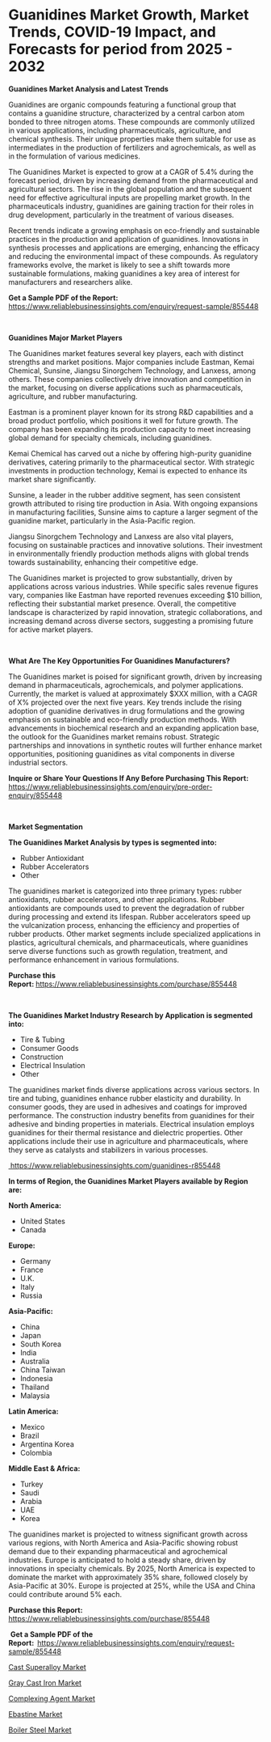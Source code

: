 <p><h1>Guanidines Market Growth, Market Trends, COVID-19 Impact, and Forecasts for period from 2025 - 2032</h1></p><p><strong>Guanidines Market Analysis and Latest Trends</strong></p>
<p><p>Guanidines are organic compounds featuring a functional group that contains a guanidine structure, characterized by a central carbon atom bonded to three nitrogen atoms. These compounds are commonly utilized in various applications, including pharmaceuticals, agriculture, and chemical synthesis. Their unique properties make them suitable for use as intermediates in the production of fertilizers and agrochemicals, as well as in the formulation of various medicines.</p><p>The Guanidines Market is expected to grow at a CAGR of 5.4% during the forecast period, driven by increasing demand from the pharmaceutical and agricultural sectors. The rise in the global population and the subsequent need for effective agricultural inputs are propelling market growth. In the pharmaceuticals industry, guanidines are gaining traction for their roles in drug development, particularly in the treatment of various diseases.</p><p>Recent trends indicate a growing emphasis on eco-friendly and sustainable practices in the production and application of guanidines. Innovations in synthesis processes and applications are emerging, enhancing the efficacy and reducing the environmental impact of these compounds. As regulatory frameworks evolve, the market is likely to see a shift towards more sustainable formulations, making guanidines a key area of interest for manufacturers and researchers alike.</p></p>
<p><strong>Get a Sample PDF of the Report:&nbsp;</strong> <a href="https://www.reliablebusinessinsights.com/enquiry/request-sample/855448?utm_campaign=115&utm_medium=2&utm_source=Github&utm_content=ia&utm_term=01042025&utm_id=guanidines">https://www.reliablebusinessinsights.com/enquiry/request-sample/855448</a></p>
<p>&nbsp;</p>
<p><strong>Guanidines Major Market Players</strong></p>
<p><p>The Guanidines market features several key players, each with distinct strengths and market positions. Major companies include Eastman, Kemai Chemical, Sunsine, Jiangsu Sinorgchem Technology, and Lanxess, among others. These companies collectively drive innovation and competition in the market, focusing on diverse applications such as pharmaceuticals, agriculture, and rubber manufacturing.</p><p>Eastman is a prominent player known for its strong R&D capabilities and a broad product portfolio, which positions it well for future growth. The company has been expanding its production capacity to meet increasing global demand for specialty chemicals, including guanidines.</p><p>Kemai Chemical has carved out a niche by offering high-purity guanidine derivatives, catering primarily to the pharmaceutical sector. With strategic investments in production technology, Kemai is expected to enhance its market share significantly.</p><p>Sunsine, a leader in the rubber additive segment, has seen consistent growth attributed to rising tire production in Asia. With ongoing expansions in manufacturing facilities, Sunsine aims to capture a larger segment of the guanidine market, particularly in the Asia-Pacific region.</p><p>Jiangsu Sinorgchem Technology and Lanxess are also vital players, focusing on sustainable practices and innovative solutions. Their investment in environmentally friendly production methods aligns with global trends towards sustainability, enhancing their competitive edge.</p><p>The Guanidines market is projected to grow substantially, driven by applications across various industries. While specific sales revenue figures vary, companies like Eastman have reported revenues exceeding $10 billion, reflecting their substantial market presence. Overall, the competitive landscape is characterized by rapid innovation, strategic collaborations, and increasing demand across diverse sectors, suggesting a promising future for active market players.</p></p>
<p>&nbsp;</p>
<p><strong>What Are The Key Opportunities For Guanidines Manufacturers?</strong></p>
<p><p>The Guanidines market is poised for significant growth, driven by increasing demand in pharmaceuticals, agrochemicals, and polymer applications. Currently, the market is valued at approximately $XXX million, with a CAGR of X% projected over the next five years. Key trends include the rising adoption of guanidine derivatives in drug formulations and the growing emphasis on sustainable and eco-friendly production methods. With advancements in biochemical research and an expanding application base, the outlook for the Guanidines market remains robust. Strategic partnerships and innovations in synthetic routes will further enhance market opportunities, positioning guanidines as vital components in diverse industrial sectors.</p></p>
<p><strong>Inquire or Share Your Questions If Any Before Purchasing This Report:</strong> <a href="https://www.reliablebusinessinsights.com/enquiry/pre-order-enquiry/855448?utm_campaign=115&utm_medium=2&utm_source=Github&utm_content=ia&utm_term=01042025&utm_id=guanidines">https://www.reliablebusinessinsights.com/enquiry/pre-order-enquiry/855448</a></p>
<p>&nbsp;</p>
<p><strong>Market Segmentation</strong></p>
<p><strong>The Guanidines Market Analysis by types is segmented into:</strong></p>
<p><ul><li>Rubber Antioxidant</li><li>Rubber Accelerators</li><li>Other</li></ul></p>
<p><p>The guanidines market is categorized into three primary types: rubber antioxidants, rubber accelerators, and other applications. Rubber antioxidants are compounds used to prevent the degradation of rubber during processing and extend its lifespan. Rubber accelerators speed up the vulcanization process, enhancing the efficiency and properties of rubber products. Other market segments include specialized applications in plastics, agricultural chemicals, and pharmaceuticals, where guanidines serve diverse functions such as growth regulation, treatment, and performance enhancement in various formulations.</p></p>
<p><strong>Purchase this Report:&nbsp;</strong><a href="https://www.reliablebusinessinsights.com/purchase/855448?utm_campaign=115&utm_medium=2&utm_source=Github&utm_content=ia&utm_term=01042025&utm_id=guanidines">https://www.reliablebusinessinsights.com/purchase/855448</a></p>
<p>&nbsp;</p>
<p><strong>The Guanidines Market Industry Research by Application is segmented into:</strong></p>
<p><ul><li>Tire & Tubing</li><li>Consumer Goods</li><li>Construction</li><li>Electrical Insulation</li><li>Other</li></ul></p>
<p><p>The guanidines market finds diverse applications across various sectors. In tire and tubing, guanidines enhance rubber elasticity and durability. In consumer goods, they are used in adhesives and coatings for improved performance. The construction industry benefits from guanidines for their adhesive and binding properties in materials. Electrical insulation employs guanidines for their thermal resistance and dielectric properties. Other applications include their use in agriculture and pharmaceuticals, where they serve as catalysts and stabilizers in various processes.</p></p>
<p><a href="https://www.reliablebusinessinsights.com/guanidines-r855448?utm_campaign=115&utm_medium=2&utm_source=Github&utm_content=ia&utm_term=01042025&utm_id=guanidines">&nbsp;https://www.reliablebusinessinsights.com/guanidines-r855448</a></p>
<p><strong>In terms of Region, the Guanidines Market Players available by Region are:</strong></p>
<p>
    <p> <strong> North America: </strong>
        <ul>
            <li>United States</li>
            <li>Canada</li>
        </ul>
        </p> 
    <p> <strong> Europe: </strong>
        <ul>
            <li>Germany</li>
            <li>France</li>
            <li>U.K.</li>
            <li>Italy</li>
            <li>Russia</li>
        </ul>
        </p> 
    <p> <strong> Asia-Pacific: </strong>
        <ul>
            <li>China</li>
            <li>Japan</li>
            <li>South Korea</li>
            <li>India</li>
            <li>Australia</li>
            <li>China Taiwan</li>
            <li>Indonesia</li>
            <li>Thailand</li>
            <li>Malaysia</li>
        </ul>
        </p> 
    <p> <strong> Latin America: </strong>
        <ul>
            <li>Mexico</li>
            <li>Brazil</li>
            <li>Argentina Korea</li>
            <li>Colombia</li>
        </ul>
        </p> 
    <p> <strong> Middle East & Africa: </strong>
        <ul>
            <li>Turkey</li>
            <li>Saudi</li>
            <li>Arabia</li>
            <li>UAE</li>
            <li>Korea</li>
        </ul>
    </p>
    </p>
<p><p>The guanidines market is projected to witness significant growth across various regions, with North America and Asia-Pacific showing robust demand due to their expanding pharmaceutical and agrochemical industries. Europe is anticipated to hold a steady share, driven by innovations in specialty chemicals. By 2025, North America is expected to dominate the market with approximately 35% share, followed closely by Asia-Pacific at 30%. Europe is projected at 25%, while the USA and China could contribute around 5% each.</p></p>
<p><strong>Purchase this Report: </strong><a href="https://www.reliablebusinessinsights.com/purchase/855448?utm_campaign=115&utm_medium=2&utm_source=Github&utm_content=ia&utm_term=01042025&utm_id=guanidines">https://www.reliablebusinessinsights.com/purchase/855448</a></p>
<p>&nbsp;<strong>Get a Sample PDF of the Report:&nbsp;&nbsp;</strong><a href="https://www.reliablebusinessinsights.com/enquiry/request-sample/855448?utm_campaign=115&utm_medium=2&utm_source=Github&utm_content=ia&utm_term=01042025&utm_id=guanidines">https://www.reliablebusinessinsights.com/enquiry/request-sample/855448</a></p>
<p><strong></strong></p>
<p><p><a href="https://github.com/kavechoxo/Market-Research-Report-List-1/blob/main/cast-superalloy-market.md?utm_campaign=115&utm_medium=2&utm_source=Github&utm_content=ia&utm_term=01042025&utm_id=guanidines">Cast Superalloy Market</a></p><p><a href="https://github.com/jensanohishi/Market-Research-Report-List-1/blob/main/gray-cast-iron-market.md?utm_campaign=115&utm_medium=2&utm_source=Github&utm_content=ia&utm_term=01042025&utm_id=guanidines">Gray Cast Iron Market</a></p><p><a href="https://github.com/gavalegeyndt26/Market-Research-Report-List-1/blob/main/complexing-agent-market.md?utm_campaign=115&utm_medium=2&utm_source=Github&utm_content=ia&utm_term=01042025&utm_id=guanidines">Complexing Agent Market</a></p><p><a href="https://github.com/boonegoicks7/Market-Research-Report-List-1/blob/main/ebastine-market.md?utm_campaign=115&utm_medium=2&utm_source=Github&utm_content=ia&utm_term=01042025&utm_id=guanidines">Ebastine Market</a></p><p><a href="https://github.com/qianyateina/Market-Research-Report-List-1/blob/main/boiler-steel-market.md?utm_campaign=115&utm_medium=2&utm_source=Github&utm_content=ia&utm_term=01042025&utm_id=guanidines">Boiler Steel Market</a></p></p>
